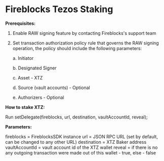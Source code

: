 # Fireblocks Tezos Staking

**Prerequisites:** 

1. Enable RAW signing feature by contacting Fireblocks's support team

2. Set transaction authorization policy rule that governs the RAW signing operation, the policy should include the following parameters:

    a. Initiator

    b. Designated Signer

    c. Asset - XTZ

    d. Source (vault accounts) - Optional

    e. Authorizers - Optional

**How to stake XTZ:**

Run setDelegate(fireblocks, url, destination, vaultAccountId, reveal);

**Parameters:**

fireblocks = FireblocksSDK instance
url = JSON RPC URL (set by default, can be changed to any other URL)
destination = XTZ Baker address
vaultAccountId = vault account id of the XTZ wallet
reveal = if there is no any outgoing transaction were made out of this wallet - true, else - false
